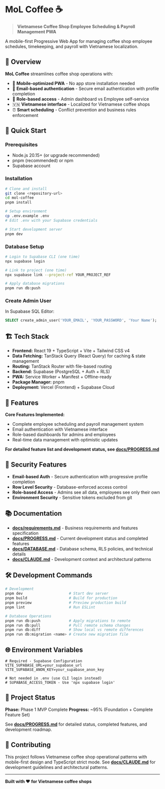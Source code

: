 # MoL Coffee ☕

> **Vietnamese Coffee Shop Employee Scheduling & Payroll Management PWA**

A mobile-first Progressive Web App for managing coffee shop employee schedules, timekeeping, and payroll with Vietnamese localization.

## 🎯 Overview

**MoL Coffee** streamlines coffee shop operations with:
- 📱 **Mobile-optimized PWA** - No app store installation needed
- 📧 **Email-based authentication** - Secure email authentication with profile completion
- 👥 **Role-based access** - Admin dashboard vs Employee self-service
- 🇻🇳 **Vietnamese interface** - Localized for Vietnamese coffee shops
- ⏰ **Smart scheduling** - Conflict prevention and business rules enforcement

## 🚀 Quick Start

### Prerequisites
- Node.js 20.15+ (or upgrade recommended)
- pnpm (recommended) or npm
- Supabase account

### Installation

```bash
# Clone and install
git clone <repository-url>
cd mol-coffee
pnpm install

# Setup environment
cp .env.example .env
# Edit .env with your Supabase credentials

# Start development server
pnpm dev
```

### Database Setup

```bash
# Login to Supabase CLI (one time)
npx supabase login

# Link to project (one time) 
npx supabase link --project-ref YOUR_PROJECT_REF

# Apply database migrations
pnpm run db:push
```

### Create Admin User

In Supabase SQL Editor:
```sql
SELECT create_admin_user('YOUR_EMAIL', 'YOUR_PASSWORD', 'Your Name');
```

## 🏗️ Tech Stack

- **Frontend:** React 19 + TypeScript + Vite + Tailwind CSS v4
- **Data Fetching:** TanStack Query (React Query) for caching & state management
- **Routing:** TanStack Router with file-based routing
- **Backend:** Supabase (PostgreSQL + Auth + RLS)
- **PWA:** Service Worker + Manifest + Offline-ready
- **Package Manager:** pnpm
- **Deployment:** Vercel (Frontend) + Supabase Cloud

## 📱 Features

**Core Features Implemented:**
- Complete employee scheduling and payroll management system
- Email authentication with Vietnamese interface
- Role-based dashboards for admins and employees
- Real-time data management with optimistic updates

**For detailed feature list and development status, see [docs/PROGRESS.md](docs/PROGRESS.md)**

## 🔐 Security Features

- **Email-based Auth** - Secure authentication with progressive profile completion
- **Row Level Security** - Database-enforced access control
- **Role-based Access** - Admins see all data, employees see only their own
- **Environment Security** - Sensitive tokens excluded from git

## 📚 Documentation

- **[docs/requirements.md](docs/requirements.md)** - Business requirements and features specification
- **[docs/PROGRESS.md](docs/PROGRESS.md)** - Current development status and completed features
- **[docs/DATABASE.md](docs/DATABASE.md)** - Database schema, RLS policies, and technical details
- **[docs/CLAUDE.md](docs/CLAUDE.md)** - Development context and architectural patterns

## 🛠️ Development Commands

```bash
# Development
pnpm dev                     # Start dev server
pnpm build                   # Build for production
pnpm preview                 # Preview production build
pnpm lint                    # Run ESLint

# Database Operations
pnpm run db:push             # Apply migrations to remote
pnpm run db:pull             # Pull remote schema changes
pnpm run db:diff             # Show local vs remote differences
pnpm run db:migration <name> # Create new migration file
```

## 🌐 Environment Variables

```env
# Required - Supabase Configuration
VITE_SUPABASE_URL=your_supabase_url
VITE_SUPABASE_ANON_KEY=your_supabase_anon_key

# Not needed in .env (use CLI login instead)
# SUPABASE_ACCESS_TOKEN - Use 'npx supabase login'
```

## 🎯 Project Status

**Phase:** Phase 1 MVP Complete
**Progress:** ~95% (Foundation + Complete Feature Set)

See **[docs/PROGRESS.md](docs/PROGRESS.md)** for detailed status, completed features, and development roadmap.

## 🤝 Contributing

This project follows Vietnamese coffee shop operational patterns with mobile-first design and TypeScript strict mode. See **[docs/CLAUDE.md](docs/CLAUDE.md)** for development guidelines and architectural patterns.

---

**Built with ❤️ for Vietnamese coffee shops**

